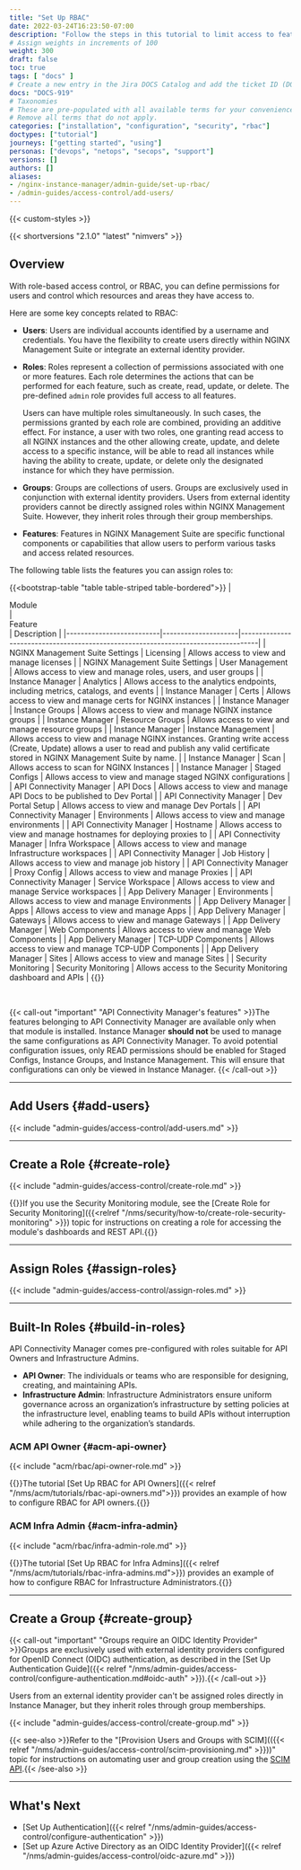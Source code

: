 ```yaml
---
title: "Set Up RBAC"
date: 2022-03-24T16:23:50-07:00
description: "Follow the steps in this tutorial to limit access to features using role-based access control (RBAC)."
# Assign weights in increments of 100
weight: 300
draft: false
toc: true
tags: [ "docs" ]
# Create a new entry in the Jira DOCS Catalog and add the ticket ID (DOCS-<number>) below
docs: "DOCS-919"
# Taxonomies
# These are pre-populated with all available terms for your convenience.
# Remove all terms that do not apply.
categories: ["installation", "configuration", "security", "rbac"]
doctypes: ["tutorial"]
journeys: ["getting started", "using"]
personas: ["devops", "netops", "secops", "support"]
versions: []
authors: []
aliases:
- /nginx-instance-manager/admin-guide/set-up-rbac/
- /admin-guides/access-control/add-users/
---
```


{{< custom-styles >}}

{{< shortversions "2.1.0" "latest" "nimvers" >}}

## Overview

With role-based access control, or RBAC, you can define permissions for users and control which resources and areas they have access to.

Here are some key concepts related to RBAC:

- **Users**: Users are individual accounts identified by a username and credentials. You have the flexibility to create users directly within NGINX Management Suite or integrate an external identity provider.
- **Roles**: Roles represent a collection of permissions associated with one or more features. Each role determines the actions that can be performed for each feature, such as create, read, update, or delete. The pre-defined `admin` role provides full access to all features.

   Users can have multiple roles simultaneously. In such cases, the permissions granted by each role are combined, providing an additive effect. For instance, a user with two roles, one granting read access to all NGINX instances and the other allowing create, update, and delete access to a specific instance, will be able to read all instances while having the ability to create, update, or delete only the designated instance for which they have permission.

- **Groups**: Groups are collections of users. Groups are exclusively used in conjunction with external identity providers. Users from external identity providers cannot be directly assigned roles within NGINX Management Suite. However, they inherit roles through their group memberships.
- **Features**: Features in NGINX Management Suite are specific functional components or capabilities that allow users to perform various tasks and access related resources. 


The following table lists the features you can assign roles to:

{{<bootstrap-table "table table-striped table-bordered">}}
| <div style="width:250px">Module</div>                   | <div style="width:200px">Feature</div>             | Description                                        |
|--------------------------|---------------------|-----------------------------------------------------------------------------------|
| NGINX Management Suite Settings                | Licensing                    | Allows access to view and manage licenses          |
| NGINX Management Suite Settings                | User Management              | Allows access to view and manage roles, users, and user groups |
| Instance Manager         | Analytics           | Allows access to the analytics endpoints, including metrics, catalogs, and events |
| Instance Manager         | Certs               | Allows access to view and manage certs for NGINX instances                        |
| Instance Manager         | Instance Groups     | Allows access to view and manage NGINX instance groups                            |
| Instance Manager         | Resource Groups     | Allows access to view and manage resource groups                                  |
| Instance Manager         | Instance Management | Allows access to view and manage NGINX instances. Granting write access (Create, Update) allows a user to read and publish any valid certificate stored in NGINX Management Suite by name. |
| Instance Manager         | Scan                | Allows access to scan for NGINX Instances                                         |
| Instance Manager         | Staged Configs      | Allows access to view and manage staged NGINX configurations                      |
| API Connectivity Manager | API Docs            | Allows access to view and manage API Docs to be published to Dev Portal           |
| API Connectivity Manager | Dev Portal Setup    | Allows access to view and manage Dev Portals                                      |
| API Connectivity Manager | Environments        | Allows access to view and manage environments                                     |
| API Connectivity Manager | Hostname            | Allows access to view and manage hostnames for deploying proxies to               |
| API Connectivity Manager | Infra Workspace     | Allows access to view and manage Infrastructure workspaces                        |
| API Connectivity Manager | Job History         | Allows access to view and manage job history                                      |
| API Connectivity Manager | Proxy Config        | Allows access to view and manage Proxies                                          |
| API Connectivity Manager | Service Workspace   | Allows access to view and manage Service workspaces                               |
| App Delivery Manager     | Environments        | Allows access to view and manage Environments |
| App Delivery Manager     | Apps                | Allows access to view and manage Apps |
| App Delivery Manager     | Gateways            | Allows access to view and manage Gateways |
| App Delivery Manager     | Web Components      | Allows access to view and manage Web Components |
| App Delivery Manager     | TCP-UDP Components  | Allows access to view and manage TCP-UDP Components |
| App Delivery Manager     | Sites               | Allows access to view and manage Sites |
| Security Monitoring      | Security Monitoring | Allows access to the Security Monitoring dashboard and APIs                       |
{{</bootstrap-table>}}

<br>

{{< call-out "important" "API Connectivity Manager's features" >}}The features belonging to API Connectivity Manager are available only when that module is installed.
Instance Manager **should not** be used to manage the same configurations as API Connectivity Manager. To avoid potential configuration issues, only READ permissions should be enabled for Staged Configs, Instance Groups, and Instance Management. This will ensure that configurations can only be viewed in Instance Manager. {{< /call-out >}}

---

## Add Users {#add-users}

{{< include "admin-guides/access-control/add-users.md" >}}

---

## Create a Role {#create-role}

{{< include "admin-guides/access-control/create-role.md" >}}

{{<see-also>}}If you use the Security Monitoring module, see the [Create Role for Security Monitoring]({{<relref "/nms/security/how-to/create-role-security-monitoring" >}}) topic for instructions on creating a role for accessing the module's dashboards and REST API.{{</see-also>}}

---

## Assign Roles {#assign-roles}

{{< include "admin-guides/access-control/assign-roles.md" >}}

---

## Built-In Roles {#build-in-roles}

API Connectivity Manager comes pre-configured with roles suitable for API Owners and Infrastructure Admins.

- **API Owner**: The individuals or teams who are responsible for designing, creating, and maintaining APIs.
- **Infrastructure Admin**: Infrastructure Administrators ensure uniform governance across an organization’s infrastructure by setting policies at the infrastructure level, enabling teams to build APIs without interruption while adhering to the organization’s standards.

### ACM API Owner {#acm-api-owner}

{{< include "acm/rbac/api-owner-role.md" >}}

{{<see-also>}}The tutorial [Set Up RBAC for API Owners]({{< relref "/nms/acm/tutorials/rbac-api-owners.md">}}) provides an example of how to configure RBAC for API owners.{{</see-also>}}

### ACM Infra Admin {#acm-infra-admin}

{{< include "acm/rbac/infra-admin-role.md" >}}

{{<see-also>}}The tutorial [Set Up RBAC for Infra Admins]({{< relref "/nms/acm/tutorials/rbac-infra-admins.md">}}) provides an example of how to configure RBAC for Infrastructure Administrators.{{</see-also>}}

---

## Create a Group {#create-group}

{{< call-out "important" "Groups require an OIDC Identity Provider" >}}Groups are exclusively used with external identity providers configured for OpenID Connect (OIDC) authentication, as described in the [Set Up Authentication Guide]({{< relref "/nms/admin-guides/access-control/configure-authentication.md#oidc-auth" >}}).{{< /call-out >}}

Users from an external identity provider can't be assigned roles directly in Instance Manager, but they inherit roles through group memberships.

{{< include "admin-guides/access-control/create-group.md" >}}

{{< see-also >}}Refer to the "[Provision Users and Groups with SCIM](({{< relref "/nms/admin-guides/access-control/scim-provisioning.md" >}}))" topic for instructions on automating user and group creation using the [SCIM API](http://www.simplecloud.info).{{< /see-also >}}


---

## What's Next

- [Set Up Authentication]({{< relref "/nms/admin-guides/access-control/configure-authentication" >}})
- [Set up Azure Active Directory as an OIDC Identity Provider]({{< relref "/nms/admin-guides/access-control/oidc-azure.md" >}})
